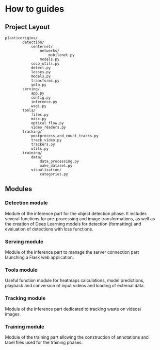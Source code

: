# How to guides 

## Project Layout

    plasticorigins/
            detection/
                centernet/
                    networks/
                        mobilenet.py
                    models.py
                coco_utils.py
                detect.py
                losses.py
                models.py
                transforms.py
                yolo.py
            serving/
                app.py
                config.py
                inference.py
                wsgi.py
            tools/
                files.py
                misc.py
                optical_flow.py
                video_readers.py
            tracking/
                postprocess_and_count_tracks.py
                track_video.py
                trackers.py
                utils.py
            training/
                data/
                    data_processing.py
                    make_dataset.py
                visualization/
                    categories.py

## Modules

### Detection module

Module of the inference part for the object detection phase. It includes several functions for pre-processing and image transformations, as well as the creation of Deep Learning models for detection (formatting) and evaluation of detections with loss functions. 

### Serving module

Module of the inference part to manage the server connection part launching a Flask web application.

### Tools module

Useful function module for heatmaps calculations, model predictions, playback and conversion of input videos and loading of external data.

### Tracking module

Module of the inference part dedicated to tracking waste on videos/ images.

### Training module

Module of the training part allowing the construction of annotations and label files used for the training phases.